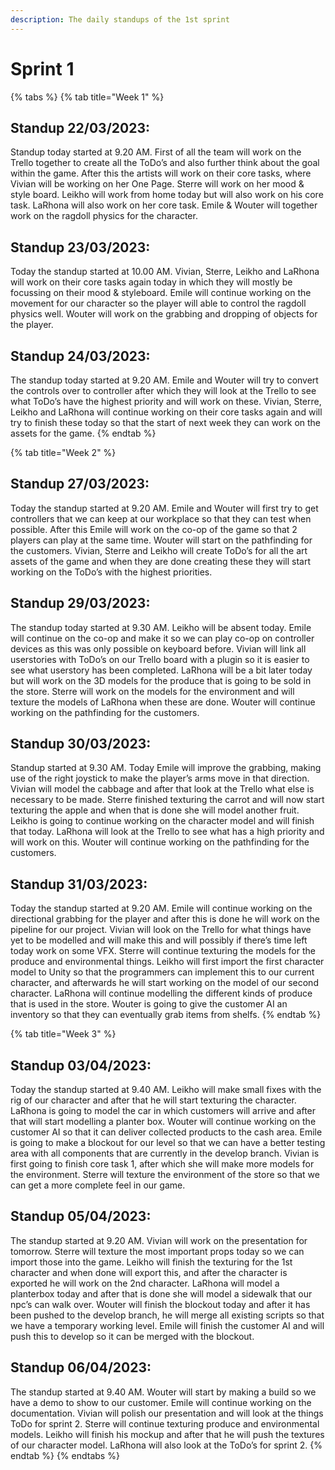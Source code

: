 ```yaml
---
description: The daily standups of the 1st sprint
---
```


# Sprint 1



{% tabs %}
{% tab title="Week 1" %}
## Standup 22/03/2023:

Standup today started at 9.20 AM. First of all the team will work on the Trello together to create all the ToDo’s and also further think about the goal within the game. After this the artists will work on their core tasks, where Vivian will be working on her One Page. Sterre will work on her mood & style board. Leikho will work from home today but will also work on his core task. LaRhona will also work on her core task. Emile & Wouter will together work on the ragdoll physics for the character.

## Standup 23/03/2023:

Today the standup started at 10.00 AM. Vivian, Sterre, Leikho and LaRhona will work on their core tasks again today in which they will mostly be focussing on their mood & styleboard. Emile will continue working on the movement for our character so the player will able to control the ragdoll physics well. Wouter will work on the grabbing and dropping of objects for the player.

## Standup 24/03/2023:

The standup today started at 9.20 AM. Emile and Wouter will try to convert the controls over to controller after which they will look at the Trello to see what ToDo’s have the highest priority and will work on these. Vivian, Sterre, Leikho and LaRhona will continue working on their core tasks again and will try to finish these today so that the start of next week they can work on the assets for the game.
{% endtab %}

{% tab title="Week 2" %}
## Standup 27/03/2023:

Today the standup started at 9.20 AM. Emile and Wouter will first try to get controllers that we can keep at our workplace so that they can test when possible. After this Emile will work on the co-op of the game so that 2 players can play at the same time. Wouter will start on the pathfinding for the customers. Vivian, Sterre and Leikho will create ToDo’s for all the art assets of the game and when they are done creating these they will start working on the ToDo’s with the highest priorities.

## Standup 29/03/2023:

The standup today started at 9.30 AM. Leikho will be absent today. Emile will continue on the co-op and make it so we can play co-op on controller devices as this was only possible on keyboard before. Vivian will link all userstories with ToDo’s on our Trello board with a plugin so it is easier to see what userstory has been completed. LaRhona will be a bit later today but will work on the 3D models for the produce that is going to be sold in the store. Sterre will work on the models for the environment and will texture the models of LaRhona when these are done. Wouter will continue working on the pathfinding for the customers.

## Standup 30/03/2023:

Standup started at 9.30 AM. Today Emile will improve the grabbing, making use of the right joystick to make the player’s arms move in that direction. Vivian will model the cabbage and after that look at the Trello what else is necessary to be made. Sterre finished texturing the carrot and will now start texturing the apple and when that is done she will model another fruit. Leikho is going to continue working on the character model and will finish that today. LaRhona will look at the Trello to see what has a high priority and will work on this. Wouter will continue working on the pathfinding for the customers.

## Standup 31/03/2023:

Today the standup started at 9.20 AM. Emile will continue working on the directional grabbing for the player and after this is done he will work on the pipeline for our project. Vivian will look on the Trello for what things have yet to be modelled and will make this and will possibly if there’s time left today work on some VFX. Sterre will continue texturing the models for the produce and environmental things. Leikho will first import the first character model to Unity so that the programmers can implement this to our current character, and afterwards he will start working on the model of our second character. LaRhona will continue modelling the different kinds of produce that is used in the store. Wouter is going to give the customer AI an inventory so that they can eventually grab items from shelfs.
{% endtab %}

{% tab title="Week 3" %}
## Standup 03/04/2023:

Today the standup started at 9.40 AM. Leikho will make small fixes with the rig of our character and after that he will start texturing the character. LaRhona is going to model the car in which customers will arrive and after that will start modelling a planter box. Wouter will continue working on the customer AI so that it can deliver collected products to the cash area. Emile is going to make a blockout for our level so that we can have a better testing area with all components that are currently in the develop branch. Vivian is first going to finish core task 1, after which she will make more models for the environment. Sterre will texture the environment of the store so that we can get a more complete feel in our game.

## Standup 05/04/2023:

The standup started at 9.20 AM. Vivian will work on the presentation for tomorrow. Sterre will texture the most important props today so we can import those into the game. Leikho will finish the texturing for the 1st character and when done will export this, and after the character is exported he will work on the 2nd character. LaRhona will model a planterbox today and after that is done she will model a sidewalk that our npc’s can walk over. Wouter will finish the blockout today and after it has been pushed to the develop branch, he will merge all existing scripts so that we have a temporary working level. Emile will finish the customer AI and will push this to develop so it can be merged with the blockout.

## Standup 06/04/2023:

The standup started at 9.40 AM. Wouter will start by making a build so we have a demo to show to our customer. Emile will continue working on the documentation. Vivian will polish our presentation and will look at the things ToDo for sprint 2. Sterre will continue texturing produce and environmental models. Leikho will finish his mockup and after that he will push the textures of our character model. LaRhona will also look at the ToDo’s for sprint 2.
{% endtab %}
{% endtabs %}
